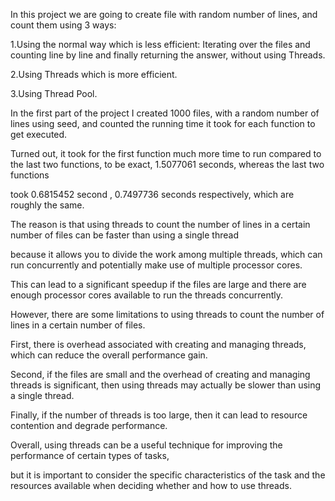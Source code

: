 In this project we are going to create file with random number of lines, and count them using 3 ways:

1.Using the normal way which is less efficient: Iterating over the files and counting line by line and finally returning the answer, without using Threads.

2.Using Threads which is more efficient.

3.Using Thread Pool.


In the first part of the project I created 1000 files, with a random number of lines using seed, and counted the running time it took for each function to get executed.

Turned out, it took for the first function much more time to run compared to the last two functions, to be exact, 1.5077061 seconds, whereas the last two functions

took 0.6815452 second , 0.7497736 seconds respectively, which are roughly the same.

The reason is that using threads to count the number of lines in a certain number of files can be faster than using a single thread

because it allows you to divide the work among multiple threads, which can run concurrently and potentially make use of multiple processor cores.

This can lead to a significant speedup if the files are large and there are enough processor cores available to run the threads concurrently.

However, there are some limitations to using threads to count the number of lines in a certain number of files.

First, there is overhead associated with creating and managing threads, which can reduce the overall performance gain.

Second, if the files are small and the overhead of creating and managing threads is significant, then using threads may actually be slower than using a single thread.

Finally, if the number of threads is too large, then it can lead to resource contention and degrade performance.

Overall, using threads can be a useful technique for improving the performance of certain types of tasks,

but it is important to consider the specific characteristics of the task and the resources available when deciding whether and how to use threads.